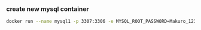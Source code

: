 ### create new mysql container

```bash
docker run --name mysql1 -p 3307:3306 -e MYSQL_ROOT_PASSWORD=Makuro_123 -e MYSQL_USER=bip -e MYSQL_PASSWORD=Production_123 -d mysql:latest
```

